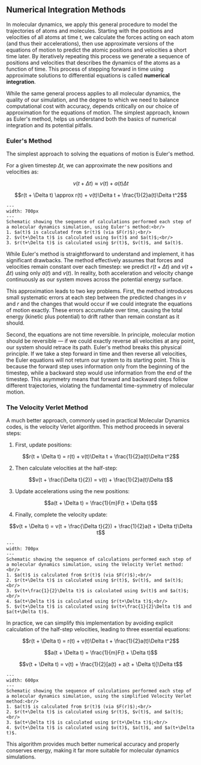 ## Numerical Integration Methods

In molecular dynamics, we apply this general procedure to model the trajectories of atoms and molecules. 
Starting with the positions and velocities of all atoms at time $t$, we calculate the forces acting on each atom (and thus their accelerations), then use approximate versions of the equations of motion to predict the atomic positions and velocities a short time later. By iteratively repeating this process we generate a sequence of positions and velocities that describes the dynamics of the atoms as a function of time. This process of stepping forward in time using approximate solutions to differential equations is called **numerical integration**.

While the same general process applies to all molecular dynamics, the quality of our simulation, and the degree to which we need to balance computational cost with accuracy,  depends critically on our choice of approximation for the equations of motion. The simplest approach, known as Euler's method, helps us understand both the basics of numerical integration and its potential pitfalls.

### Euler's Method

The simplest approach to solving the equations of motion is Euler's method. 

For a given timestep $\Delta t$, we can approximate the new positions and velocities as:

$$v(t + \Delta t) \approx v(t) + a(t)\Delta t$$

$$r(t + \Delta t) \approx r(t) + v(t)\Delta t + \frac{1}{2}a(t)\Delta t^2$$

```{figure} ./figures/eulers_schematic.png
---
width: 700px
---
Schematic showing the sequence of calculations performed each step of a molecular dynamics simulation, using Euler's method:<br/>
1. $a(t)$ is calculated from $r(t)$ (via $F(r)$);<br/>
2. $v(t+\Delta t)$ is calculated using $v(t)$ and $a(t)$;<br/>
3. $r(t+\Delta t)$ is calculated using $r(t)$, $v(t)$, and $a(t)$.
```

While Euler's method is straightforward to understand and implement, it has significant drawbacks. The method effectively assumes that forces and velocities remain constant over each timestep: we predict $r(t+\Delta t)$ and $v(t+\Delta t)$ using only $a(t)$ and $v(t)$. In reality, both acceleration and velocity change continuously as our system moves across the potential energy surface.

This approximation leads to two key problems. First, the method introduces small systematic errors at each step between the predicted changes in $v$ and $r$ and the changes that would occur if we could integrate the equations of motion exactly. These errors accumulate over time, causing the total energy (kinetic plus potential) to drift rather than remain constant as it should.

Second, the equations are not time reversible. In principle, molecular motion should be reversible &mdash; if we could exactly reverse all velocities at any point, our system should retrace its path. Euler's method breaks this physical principle. If we take a step forward in time and then reverse all velocities, the Euler equations will not return our system to its starting point. This is because the forward step uses information only from the beginning of the timestep, while a backward step would use information from the end of the timestep. This asymmetry means that forward and backward steps follow different trajectories, violating the fundamental time-symmetry of molecular motion.

### The Velocity Verlet Method
A much better approach, commonly used in practical Molecular Dynamics codes, is the velocity Verlet algorithm. This method proceeds in several steps:

1. First, update positions:

$$r(t + \Delta t) = r(t) + v(t)\Delta t + \frac{1}{2}a(t)\Delta t^2$$

2. Then calculate velocities at the half-step:

$$v(t + \frac{\Delta t}{2}) = v(t) + \frac{1}{2}a(t)\Delta t$$

3. Update accelerations using the new positions:

$$a(t + \Delta t) = \frac{1}{m}F(t + \Delta t)$$

4. Finally, complete the velocity update:

$$v(t + \Delta t) = v(t + \frac{\Delta t}{2}) + \frac{1}{2}a(t + \Delta t)\Delta t$$

```{figure} ./figures/velocity_verlet_schematic.png
---
width: 700px
---
Schematic showing the sequence of calculations performed each step of a molecular dynamics simulation, using the Velocity Verlet method:<br/>
1. $a(t)$ is calculated from $r(t)$ (via $F(r)$);<br/>
2. $r(t+\Delta t)$ is calculated using $r(t)$, $v(t)$, and $a(t)$;<br/>
3. $v(t+\frac{1}{2}\Delta t)$ is calculated using $v(t)$ and $a(t)$;<br/>
4. $a(t+\Delta t)$ is calculated using $r(t+\Delta t)$;<br/>
5. $v(t+\Delta t)$ is calculated using $v(t+\frac{1}{2}\Delta t)$ and $a(t+\Delta t)$.
```

In practice, we can simplify this implementation by avoiding explicit calculation of the half-step velocities, leading to three essential equations:

$$r(t + \Delta t) = r(t) + v(t)\Delta t + \frac{1}{2}a(t)\Delta t^2$$

$$a(t + \Delta t) = \frac{1}{m}F(t + \Delta t)$$

$$v(t + \Delta t) = v(t) + \frac{1}{2}[a(t) + a(t + \Delta t)]\Delta t$$

```{figure} ./figures/velocity_verlet_schematic2.png
---
width: 600px
---
Schematic showing the sequence of calculations performed each step of a molecular dynamics simulation, using the simplified Velocity Verlet method:<br/>
1. $a(t)$ is calculated from $r(t)$ (via $F(r)$);<br/>
2. $r(t+\Delta t)$ is calculated using $r(t)$, $v(t)$, and $a(t)$;<br/>
3. $a(t+\Delta t)$ is calculated using $r(t+\Delta t)$;<br/>
4. $v(t+\Delta t)$ is calculated using $v(t)$, $a(t)$, and $a(t+\Delta t)$.
```

This algorithm provides much better numerical accuracy and properly conserves energy, making it far more suitable for molecular dynamics simulations.
